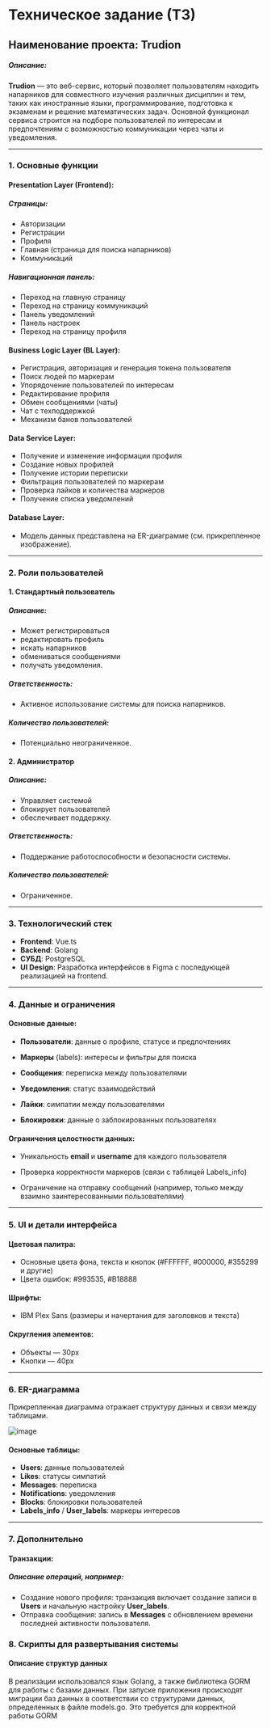 # Техническое задание (ТЗ)
## Наименование проекта: Trudion

##### Описание:
**Trudion** — это веб-сервис, который позволяет пользователям находить напарников для совместного изучения различных дисциплин и тем, таких как иностранные языки, программирование, подготовка к экзаменам и решение математических задач. Основной функционал сервиса строится на подборе пользователей по интересам и предпочтениям с возможностью коммуникации через чаты и уведомления.

---

### 1. Основные функции
#### Presentation Layer (Frontend):
##### Страницы:
- Авторизации
- Регистрации
- Профиля
- Главная (страница для поиска напарников)
- Коммуникаций
##### Навигационная панель:
- Переход на главную страницу
- Переход на страницу коммуникаций
- Панель уведомлений
- Панель настроек
- Переход на страницу профиля



#### Business Logic Layer (BL Layer):
- Регистрация, авторизация и генерация токена пользователя
- Поиск людей по маркерам
- Упорядочение пользователей по интересам
- Редактирование профиля
- Обмен сообщениями (чаты)
- Чат с техподдержкой
- Механизм банов пользователей

#### Data Service Layer:
- Получение и изменение информации профиля
- Создание новых профилей
- Получение истории переписки
- Фильтрация пользователей по маркерам
- Проверка лайков и количества маркеров
- Получение списка уведомлений

#### Database Layer:
- Модель данных представлена на ER-диаграмме (см. прикрепленное изображение).

---

### 2. Роли пользователей
#### 1. Стандартный пользователь
##### Описание: 
- Может регистрироваться
- редактировать профиль
- искать напарников
- обмениваться сообщениями
- получать уведомления.
##### Ответственность: 
- Активное использование системы для поиска напарников.
##### Количество пользователей:
- Потенциально неограниченное.
#### 2. Администратор

##### Описание: 
- Управляет системой
- блокирует пользователей
- обеспечивает поддержку.
##### Ответственность: 
- Поддержание работоспособности и безопасности системы.
##### Количество пользователей:
- Ограниченное.

---

### 3. Технологический стек
- **Frontend**: Vue.ts
- **Backend**: Golang
- **СУБД**: PostgreSQL
- **UI Design**: Разработка интерфейсов в Figma с последующей реализацией на frontend.

---

### 4. Данные и ограничения

#### Основные данные:
- **Пользователи**: данные о профиле, статусе и предпочтениях

- **Маркеры** (labels): интересы и фильтры для поиска

- **Сообщения**: переписка между пользователями

- **Уведомления**: статус взаимодействий

- **Лайки**: симпатии между пользователями

- **Блокировки**: данные о заблокированных пользователях

#### Ограничения целостности данных:

- Уникальность **email** и **username** для каждого пользователя

- Проверка корректности маркеров (связи с таблицей Labels_info)

- Ограничение на отправку сообщений (например, только между взаимно заинтересованными пользователями)

---

### 5. UI и детали интерфейса

#### Цветовая палитра:
- Основные цвета фона, текста и кнопок (#FFFFFF, #000000, #355299 и другие)
- Цвета ошибок: #993535, #B18888
#### Шрифты: 
- IBM Plex Sans (размеры и начертания для заголовков и текста)

#### Скругления элементов:
- Объекты — 30px
- Кнопки — 40px

---

### 6. ER-диаграмма
Прикрепленная диаграмма отражает структуру данных и связи между таблицами. 

![image](https://github.com/user-attachments/assets/55ef36c9-23f2-404a-98e9-c5559eb800b7)


#### Основные таблицы:

- **Users**: данные пользователей
- **Likes**: статусы симпатий
- **Messages**: переписка
- **Notifications**: уведомления
- **Blocks**: блокировки пользователей
- **Labels_info** / **User_labels**: маркеры интересов

---

### 7. Дополнительно
#### Транзакции: 
##### Описание операций, например:
- Создание нового профиля: транзакция включает создание записи в **Users** и начальную настройку **User_labels**.
- Отправка сообщения: запись в **Messages** с обновлением времени последней активности пользователя.


### 8. Скрипты для развертывания системы
#### Описание структур данных
В реализации использовался язык Golang, а также библиотека GORM для работы с базами данных. При запуске приложения происходят миграции баз данных в соответствии со структурами данных, определенных в файле models.go. Это требуется для корректной работы GORM
